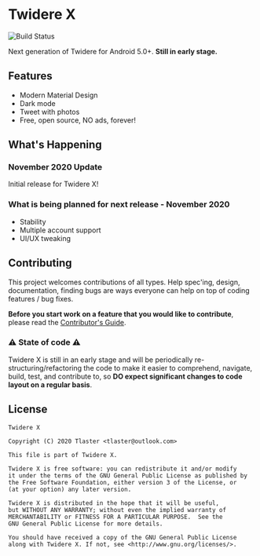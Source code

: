 # Twidere X
![Build Status](https://github.com/TwidereProject/TwidereX-Android/workflows/DebugBuild/badge.svg)

Next generation of Twidere for Android 5.0+. **Still in early stage.**  

## Features

- Modern Material Design
- Dark mode
- Tweet with photos
- Free, open source, NO ads, forever!


## What's Happening
### November 2020 Update
Initial release for Twidere X!

### What is being planned for next release - November 2020

- Stability
- Multiple account support
- UI/UX tweaking

## Contributing

This project welcomes contributions of all types. Help spec'ing, design, documentation, finding bugs are ways everyone can help on top of coding features / bug fixes.

**Before you start work on a feature that you would like to contribute**, please read the [Contributor's Guide](CONTRIBUTING.md).

### ⚠ State of code ⚠

Twidere X is still in an early stage and will be periodically re-structuring/refactoring the code to make it easier to comprehend, navigate, build, test, and contribute to, so **DO expect significant changes to code layout on a regular basis**.

## License
```
Twidere X

Copyright (C) 2020 Tlaster <tlaster@outlook.com>

This file is part of Twidere X.

Twidere X is free software: you can redistribute it and/or modify
it under the terms of the GNU General Public License as published by
the Free Software Foundation, either version 3 of the License, or
(at your option) any later version.

Twidere X is distributed in the hope that it will be useful,
but WITHOUT ANY WARRANTY; without even the implied warranty of
MERCHANTABILITY or FITNESS FOR A PARTICULAR PURPOSE.  See the
GNU General Public License for more details.

You should have received a copy of the GNU General Public License
along with Twidere X. If not, see <http://www.gnu.org/licenses/>.
```